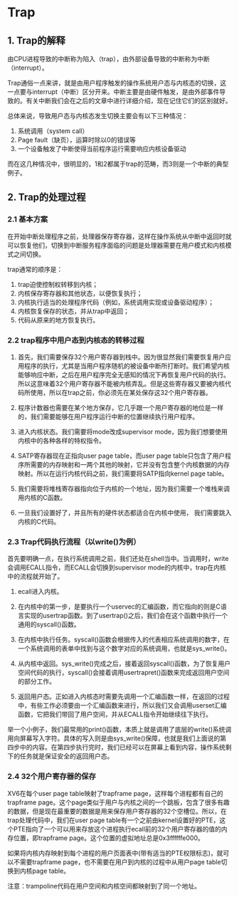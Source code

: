 # Trap
## 1. Trap的解释
由CPU进程导致的中断称为陷入（trap），由外部设备导致的中断称为中断（interrupt）。

Trap通俗一点来讲，就是由用户程序触发的操作系统用户态与内核态的切换，这一点要与interrupt（中断）区分开来。中断主要是由硬件触发，是由外部事件导致的。有关中断我们会在之后的文章中进行详细介绍，现在记住它们的区别就好。

总体来说，导致用户态与内核态发生切换主要会有以下三种情况：

1. 系统调用（system call）
2. Page fault（缺页），运算时除以0的错误等
3. 一个设备触发了中断使得当前程序运行需要响应内核设备驱动

而在这几种情况中，很明显的，1和2都属于trap的范畴，而3则是一个中断的典型例子。

## 2. Trap的处理过程
### 2.1 基本方案
在开始中断处理程序之前，处理器保存寄存器，这样在操作系统从中断中返回时就可以恢复他们，切换到中断服务程序面临的问题是处理器需要在用户模式和内核模式之间切换。

trap通常的顺序是：

1. trap迫使控制权转移到内核；
2. 内核保存寄存器和其他状态，以便恢复执行；
3. 内核执行适当的处理程序代码（例如，系统调用实现或设备驱动程序）；
4. 内核恢复保存的状态，并从trap中返回；
5. 代码从原来的地方恢复执行。

### 2.2 trap程序中用户态到内核态的转移过程
1. 首先，我们需要保存32个用户寄存器到栈中。因为很显然我们需要恢复用户应用程序的执行，尤其是当用户程序随机的被设备中断所打断时。我们希望内核能够响应中断，之后在用户程序完全无感知的情况下再恢复用户代码的执行。所以这意味着32个用户寄存器不能被内核弄乱。但是这些寄存器又要被内核代码所使用，所以在trap之前，你必须先在某处保存这32个用户寄存器。
  
2. 程序计数器也需要在某个地方保存，它几乎跟一个用户寄存器的地位是一样的，我们需要能够在用户程序运行中断的位置继续执行用户程序。
  
3. 进入内核状态。我们需要将mode改成supervisor mode，因为我们想要使用内核中的各种各样的特权指令。
  
4. SATP寄存器现在正指向user page table，而user page table只包含了用户程序所需要的内存映射和一两个其他的映射，它并没有包含整个内核数据的内存映射。所以在运行内核代码之前，我们需要将SATP指向kernel page table。
  
5. 我们需要将堆栈寄存器指向位于内核的一个地址，因为我们需要一个堆栈来调用内核的C函数。
  
6. 一旦我们设置好了，并且所有的硬件状态都适合在内核中使用， 我们需要跳入内核的C代码。

### 2.3 Trap代码执行流程（以write()为例）
首先要明确一点，在执行系统调用之前，我们还处在shell当中。当调用时，write会调用ECALL指令，而ECALL会切换到supervisor mode的内核中，trap在内核中的流程就开始了。

1. ecall进入内核。

2. 在内核中的第一步，是要执行一个uservec的汇编函数，而它指向的则是C语言实现的usertrap函数。到了usertrap()之后，我们会在这个函数中执行一个通用的syscall()函数。

3. 在内核中执行任务。syscall()函数会根据传入的代表相应系统调用的数字，在一个系统调用的表单中找到与这个数字对应的系统调用，也就是sys_write()。

4. 从内核中返回。sys_write()完成之后，接着返回syscall()函数，为了恢复用户空间代码的执行，syscall()会接着调用usertrapret()函数来完成返回用户空间的部分工作。

5. 返回用户态。正如进入内核态时需要先调用一个汇编函数一样，在返回的过程中，有些工作必须要由一个汇编函数来进行，所以我们又会调用userset汇编函数，它把我们带回了用户空间，并从ECALL指令开始继续往下执行。

举一个小例子，我们最常用的print()函数，本质上就是调用了底层的write()系统调用向屏幕写入字符。具体的写入则是由sys_write()保障，也就是我们上面说的第四步中的内容。在第四步执行完时，我们已经可以在屏幕上看到内容，操作系统剩下的任务就是保证安全的返回用户态。

### 2.4 32个用户寄存器的保存
XV6在每个user page table映射了trapframe page，这样每个进程都有自己的trapframe page。这个page类似于用户与内核之间的一个跳板，包含了很多有趣的数据，但是现在最重要的数据是用来保存用户寄存器的32个空槽位。所以，在trap处理代码中，我们在user page table有一个之前由kernel设置好的PTE，这个PTE指向了一个可以用来存放这个进程执行ecall前的32个用户寄存器的值的内存位置，即trapframe page。这个位置的虚拟地址总是0x3ffffffe000。

如果将内核内存映射到每个进程的用户页面表中(带有适当的PTE权限标志)，就可以不需要trapframe page，也不需要在用户到内核的过程中从用户page table切换到内核page table。

注意：trampoline代码在用户空间和内核空间都映射到了同一个地址。

